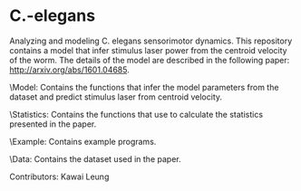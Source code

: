 C.-elegans
==========

Analyzing and modeling C. elegans sensorimotor dynamics. This repository contains a model that infer stimulus laser power from the centroid velocity of the worm. The details of the model are described in the following paper: http://arxiv.org/abs/1601.04685. 

\Model:
Contains the functions that infer the model parameters from the dataset and predict stimulus laser from centroid velocity.

\Statistics:
Contains the functions that use to calculate the statistics presented in the paper.

\Example:
Contains example programs.

\Data:
Contains the dataset used in the paper.

Contributors:
Kawai Leung
